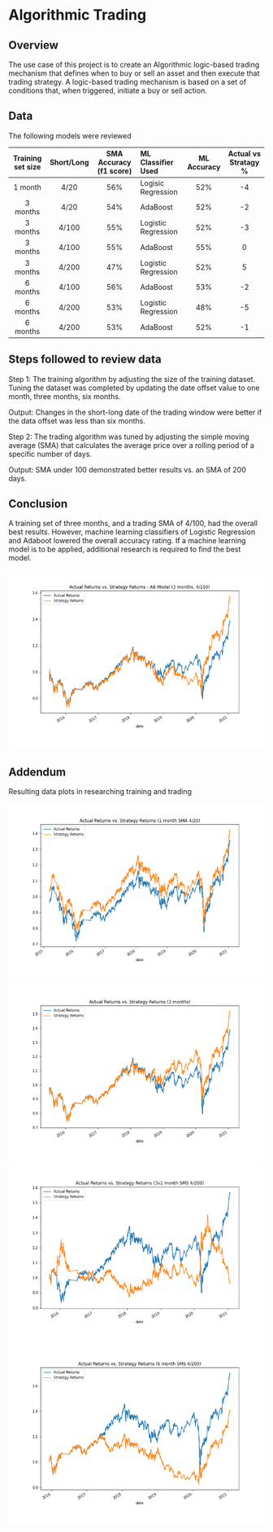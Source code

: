 # Algorithmic Trading 
## Overview 
The use case of this project is to create an Algorithmic logic-based trading mechanism that defines when to buy or sell an asset and then execute that trading strategy. A logic-based trading mechanism is based on a set of conditions that, when triggered, initiate a buy or sell action.

## Data
The following models were reviewed 

|Training set size | Short/Long | SMA Accuracy (f1 score) | ML Classifier Used |  ML Accuracy |  Actual vs Stratagy % | 
| :---: | :---: | :---:  | :--- | :--: | :--:|
|1 month | 4/20 | 56% | Logisic Regression| 52% | -4 |
|3 months | 4/20 | 54% | AdaBoost| 52% | -2 |
|3 months | 4/100 | 55% | Logistic Regression| 52% | -3 |
|3 months | 4/100 | 55% | AdaBoost| 55% | 0 |
|3 months | 4/200 | 47% | Logistic Regression | 52% | 5 |
|6 months | 4/100 | 56% | AdaBoost| 53% | -2 |
|6 months | 4/200 | 53% | Logistic Regression | 48% | -5 |
|6 months | 4/200 | 53% | AdaBoost| 52% | -1 |

## Steps followed to review data
Step 1: The training algorithm by adjusting the size of the training dataset.  Tuning the dataset was completed by updating the date offset value to one month, three months, six months.

Output: Changes in the short-long date of the trading window were better if the data offset was less than six months.  

Step 2: The trading algorithm was tuned by adjusting the simple moving average (SMA) that calculates the average price over a rolling period of a specific number of days.  

Output: SMA under 100 demonstrated better results vs. an SMA of 200 days.  

## Conclusion
A training set of three months, and a trading SMA of 4/100, had the overall best results. However, machine learning classifiers of Logistic Regression and Adaboot lowered the overall accuracy rating.  If a machine learning model is to be applied, additional research is required to find the best model. 

![ABplot](https://github.com/NikivanDyck/Algorithmic_Trading/blob/main/Plot_Images%20ab_plot.png)

## Addendum 

Resulting data plots in researching training and trading 

![1plot](https://github.com/NikivanDyck/Algorithmic_Trading/blob/main/Plot_Images%20ST_plot_1.png)  
![3plot](https://github.com/NikivanDyck/Algorithmic_Trading/blob/main/Plot_Images%20ST_plot_3.png) 
![3.1plot](https://github.com/NikivanDyck/Algorithmic_Trading/blob/main/Plot_Images%20ST_plot_3.1.png)
![6plot](https://github.com/NikivanDyck/Algorithmic_Trading/blob/main/Plot_Images%20ST_plot_6.png) 

